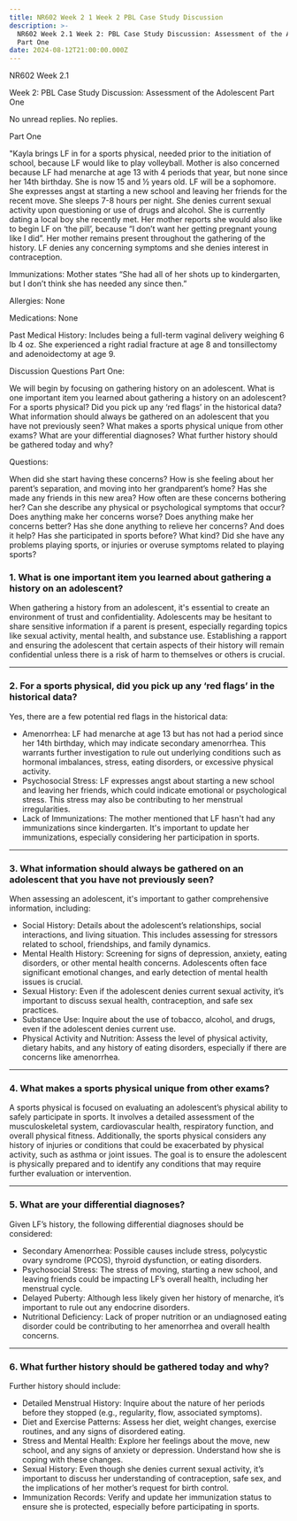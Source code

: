```yaml
---
title: NR602 Week 2 1 Week 2 PBL Case Study Discussion
description: >-
  NR602 Week 2.1 Week 2: PBL Case Study Discussion: Assessment of the Adolescent
  Part One
date: 2024-08-12T21:00:00.000Z
---
```


NR602 Week 2.1

Week 2: PBL Case Study Discussion: Assessment of the Adolescent Part One

No unread replies. No replies.

Part One

"Kayla brings LF in for a sports physical, needed prior to the initiation of school, because LF would like to play volleyball. Mother is also concerned because LF had menarche at age 13 with 4 periods that year, but none since her 14th birthday. She is now 15 and ½ years old. LF will be a sophomore. She expresses angst at starting a new school and leaving her friends for the recent move. She sleeps 7-8 hours per night. She denies current sexual activity upon questioning or use of drugs and alcohol. She is currently dating a local boy she recently met. Her mother reports she would also like to begin LF on ‘the pill’, because “I don’t want her getting pregnant young like I did”. Her mother remains present throughout the gathering of the history. LF denies any concerning symptoms and she denies interest in contraception.

Immunizations: Mother states “She had all of her shots up to kindergarten, but I don’t think she has needed any since then.”

Allergies: None

Medications: None

Past Medical History: Includes being a full-term vaginal delivery weighing 6 lb 4 oz. She experienced a right radial fracture at age 8 and tonsillectomy and adenoidectomy at age 9.

Discussion Questions Part One:

We will begin by focusing on gathering history on an adolescent. What is one important item you learned about gathering a history on an adolescent? For a sports physical? Did you pick up any ‘red flags’ in the historical data? What information should always be gathered on an adolescent that you have not previously seen?
What makes a sports physical unique from other exams?
What are your differential diagnoses? What further history should be gathered today and why?

Questions:

When did she start having these concerns? How is she feeling about her parent’s separation, and moving into her grandparent’s home? Has she made any friends in this new area? How often are these concerns bothering her? Can she describe any physical or psychological symptoms that occur? Does anything make her concerns worse? Does anything make her concerns better? Has she done anything to relieve her concerns? And does it help? Has she participated in sports before? What kind? Did she have any problems playing sports, or injuries or overuse symptoms related to playing sports?

### 1. What is one important item you learned about gathering a history on an adolescent?

When gathering a history from an adolescent, it's essential to create an environment of trust and confidentiality. Adolescents may be hesitant to share sensitive information if a parent is present, especially regarding topics like sexual activity, mental health, and substance use. Establishing a rapport and ensuring the adolescent that certain aspects of their history will remain confidential unless there is a risk of harm to themselves or others is crucial.

***

### 2. For a sports physical, did you pick up any ‘red flags’ in the historical data?

Yes, there are a few potential red flags in the historical data:

* Amenorrhea: LF had menarche at age 13 but has not had a period since her 14th birthday, which may indicate secondary amenorrhea. This warrants further investigation to rule out underlying conditions such as hormonal imbalances, stress, eating disorders, or excessive physical activity.
* Psychosocial Stress: LF expresses angst about starting a new school and leaving her friends, which could indicate emotional or psychological stress. This stress may also be contributing to her menstrual irregularities.
* Lack of Immunizations: The mother mentioned that LF hasn't had any immunizations since kindergarten. It's important to update her immunizations, especially considering her participation in sports.

***

### 3. What information should always be gathered on an adolescent that you have not previously seen?

When assessing an adolescent, it's important to gather comprehensive information, including:

* Social History: Details about the adolescent’s relationships, social interactions, and living situation. This includes assessing for stressors related to school, friendships, and family dynamics.
* Mental Health History: Screening for signs of depression, anxiety, eating disorders, or other mental health concerns. Adolescents often face significant emotional changes, and early detection of mental health issues is crucial.
* Sexual History: Even if the adolescent denies current sexual activity, it’s important to discuss sexual health, contraception, and safe sex practices.
* Substance Use: Inquire about the use of tobacco, alcohol, and drugs, even if the adolescent denies current use.
* Physical Activity and Nutrition: Assess the level of physical activity, dietary habits, and any history of eating disorders, especially if there are concerns like amenorrhea.

***

### 4. What makes a sports physical unique from other exams?

A sports physical is focused on evaluating an adolescent’s physical ability to safely participate in sports. It involves a detailed assessment of the musculoskeletal system, cardiovascular health, respiratory function, and overall physical fitness. Additionally, the sports physical considers any history of injuries or conditions that could be exacerbated by physical activity, such as asthma or joint issues. The goal is to ensure the adolescent is physically prepared and to identify any conditions that may require further evaluation or intervention.

***

### 5. What are your differential diagnoses?

Given LF’s history, the following differential diagnoses should be considered:

* Secondary Amenorrhea: Possible causes include stress, polycystic ovary syndrome (PCOS), thyroid dysfunction, or eating disorders.
* Psychosocial Stress: The stress of moving, starting a new school, and leaving friends could be impacting LF’s overall health, including her menstrual cycle.
* Delayed Puberty: Although less likely given her history of menarche, it’s important to rule out any endocrine disorders.
* Nutritional Deficiency: Lack of proper nutrition or an undiagnosed eating disorder could be contributing to her amenorrhea and overall health concerns.

***

### 6. What further history should be gathered today and why?

Further history should include:

* Detailed Menstrual History: Inquire about the nature of her periods before they stopped (e.g., regularity, flow, associated symptoms).
* Diet and Exercise Patterns: Assess her diet, weight changes, exercise routines, and any signs of disordered eating.
* Stress and Mental Health: Explore her feelings about the move, new school, and any signs of anxiety or depression. Understand how she is coping with these changes.
* Sexual History: Even though she denies current sexual activity, it’s important to discuss her understanding of contraception, safe sex, and the implications of her mother’s request for birth control.
* Immunization Records: Verify and update her immunization status to ensure she is protected, especially before participating in sports.
